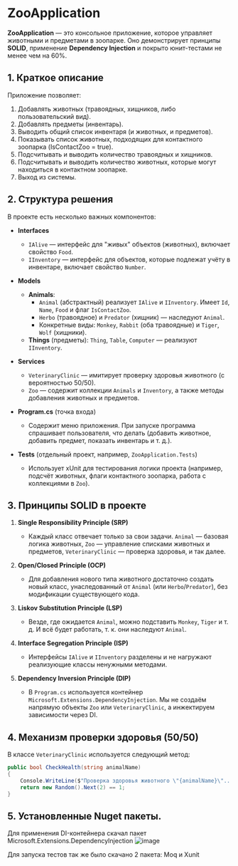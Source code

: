 # ZooApplication

**ZooApplication** — это консольное приложение, которое управляет животными и предметами в зоопарке. Оно демонстрирует принципы **SOLID**, применение **Dependency Injection** и покрыто юнит-тестами не менее чем на 60%.

## 1. Краткое описание

Приложение позволяет:

1. Добавлять животных (травоядных, хищников, либо пользовательский вид).
2. Добавлять предметы (инвентарь).
3. Выводить общий список инвентаря (и животных, и предметов).
4. Показывать список животных, подходящих для контактного зоопарка (IsContactZoo = true).
5. Подсчитывать и выводить количество травоядных и хищников.
6. Подсчитывать и выводить количество животных, которые могут находиться в контактном зоопарке.
7. Выход из системы.

## 2. Структура решения

В проекте есть несколько важных компонентов:

- **Interfaces**  
  - `IAlive` — интерфейс для "живых" объектов (животных), включает свойство `Food`.  
  - `IInventory` — интерфейс для объектов, которые подлежат учёту в инвентаре, включает свойство `Number`.  

- **Models**  
  - **Animals**:  
    - `Animal` (абстрактный) реализует `IAlive` и `IInventory`. Имеет `Id`, `Name`, `Food` и флаг `IsContactZoo`.  
    - `Herbo` (травоядное) и `Predator` (хищник) — наследуют `Animal`.  
    - Конкретные виды: `Monkey`, `Rabbit` (оба травоядные) и `Tiger`, `Wolf` (хищники).  
  - **Things** (предметы): `Thing`, `Table`, `Computer` — реализуют `IInventory`.

- **Services**  
  - `VeterinaryClinic` — имитирует проверку здоровья животного (с вероятностью 50/50).  
  - `Zoo` — содержит коллекции `Animals` и `Inventory`, а также методы добавления животных и предметов.

- **Program.cs** (точка входа)  
  - Содержит меню приложения. При запуске программа спрашивает пользователя, что делать (добавить животное, добавить предмет, показать инвентарь и т. д.).

- **Tests** (отдельный проект, например, `ZooApplication.Tests`)  
  - Использует xUnit для тестирования логики проекта (например, подсчёт животных, флаги контактного зоопарка, работа с коллекциями в `Zoo`).

## 3. Принципы SOLID в проекте

1. **Single Responsibility Principle (SRP)**  
   - Каждый класс отвечает только за свои задачи. `Animal` — базовая логика животных, `Zoo` — управление списками животных и предметов, `VeterinaryClinic` — проверка здоровья, и так далее.

2. **Open/Closed Principle (OCP)**  
   - Для добавления нового типа животного достаточно создать новый класс, унаследованный от `Animal` (или `Herbo`/`Predator`), без модификации существующего кода.

3. **Liskov Substitution Principle (LSP)**  
   - Везде, где ожидается `Animal`, можно подставить `Monkey`, `Tiger` и т. д. И всё будет работать, т. к. они наследуют `Animal`.

4. **Interface Segregation Principle (ISP)**  
   - Интерфейсы `IAlive` и `IInventory` разделены и не нагружают реализующие классы ненужными методами.

5. **Dependency Inversion Principle (DIP)**  
   - В `Program.cs` используется контейнер `Microsoft.Extensions.DependencyInjection`. Мы не создаём напрямую объекты `Zoo` или `VeterinaryClinic`, а инжектируем зависимости через DI.

## 4. Механизм проверки здоровья (50/50)

В классе `VeterinaryClinic` используется следующий метод:

```csharp
public bool CheckHealth(string animalName)
{
    Console.WriteLine($"Проверка здоровья животного \"{animalName}\"...");
    return new Random().Next(2) == 1;
}
```

## 5. Установленные Nuget пакеты.
Для применения DI-контейнера скачал пакет Microsoft.Extensions.DependencyInjection
![image](https://github.com/user-attachments/assets/41a1515d-ebee-47f5-b296-4270c810abc9)

Для запуска тестов так же было скачано 2 пакета: Moq и Xunit
